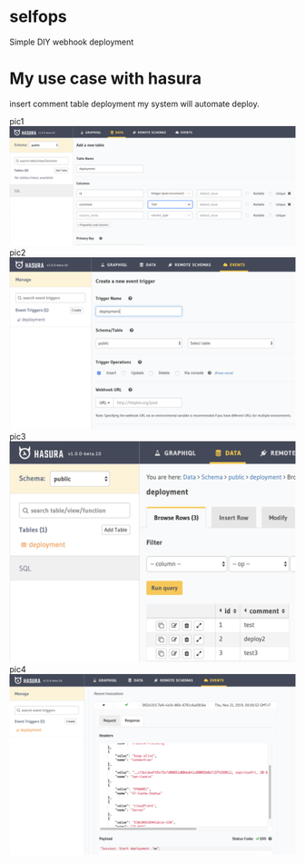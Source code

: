 # selfops
Simple DIY webhook deployment 

# My use case with hasura
insert comment table deployment my system will automate deploy.

pic1
![alt text](https://raw.githubusercontent.com/ohmdob/selfops/master/img/selfops1.png)
pic2
![alt text](https://raw.githubusercontent.com/ohmdob/selfops/master/img/selfops2.png)
pic3
![alt text](https://raw.githubusercontent.com/ohmdob/selfops/master/img/selfops3.png)
pic4
![alt text](https://raw.githubusercontent.com/ohmdob/selfops/master/img/selfops4.png)


